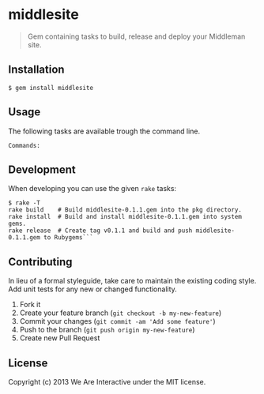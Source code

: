 # middlesite

> Gem containing tasks to build, release and deploy your Middleman site.

## Installation

```
$ gem install middlesite
```

## Usage

The following tasks are available trough the command line.

```
Commands:
```

## Development

When developing you can use the given `rake` tasks:

```
$ rake -T
rake build    # Build middlesite-0.1.1.gem into the pkg directory.
rake install  # Build and install middlesite-0.1.1.gem into system gems.
rake release  # Create tag v0.1.1 and build and push middlesite-0.1.1.gem to Rubygems```
```

## Contributing
In lieu of a formal styleguide, take care to maintain the existing coding style. Add unit tests for any new or changed functionality.

1. Fork it
2. Create your feature branch (`git checkout -b my-new-feature`)
3. Commit your changes (`git commit -am 'Add some feature'`)
4. Push to the branch (`git push origin my-new-feature`)
5. Create new Pull Request

## License
Copyright (c) 2013 We Are Interactive under the MIT license.
